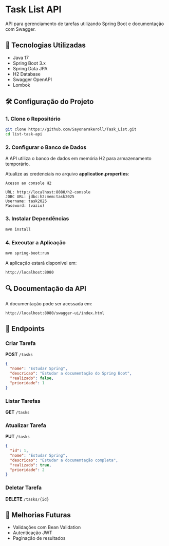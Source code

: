 # Task List API

API para gerenciamento de tarefas utilizando Spring Boot e documentação com Swagger.

## 🔗 Tecnologias Utilizadas
- Java 17
- Spring Boot 3.x
- Spring Data JPA
- H2 Database
- Swagger OpenAPI
- Lombok

## 🛠️ Configuração do Projeto

### 1. Clone o Repositório
```bash
git clone https://github.com/Sayonarakeroll/Task_List.git
cd list-task-api
```

### 2. Configurar o Banco de Dados
A API utiliza o banco de dados em memória H2 para armazenamento temporário.

Atualize as credenciais no arquivo **application.properties**:
```properties
Acesso ao console H2

URL: http://localhost:8080/h2-console
JDBC URL: jdbc:h2:mem:task2025
Username: task2025
Password: (vazio)
```

### 3. Instalar Dependências
```bash
mvn install
```

### 4. Executar a Aplicação
```bash
mvn spring-boot:run
```

A aplicação estará disponível em:
```
http://localhost:8080
```

## 🔍 Documentação da API
A documentação pode ser acessada em:
```
http://localhost:8080/swagger-ui/index.html
```

## 📌 Endpoints

### Criar Tarefa
**POST** `/tasks`
```json
{
  "nome": "Estudar Spring",
  "descricao": "Estudar a documentação do Spring Boot",
  "realizado": false,
  "prioridade": 1
}
```

### Listar Tarefas
**GET** `/tasks`

### Atualizar Tarefa
**PUT** `/tasks`
```json
{
  "id": 1,
  "nome": "Estudar Spring",
  "descricao": "Estudar a documentação completa",
  "realizado": true,
  "prioridade": 2
}
```

### Deletar Tarefa
**DELETE** `/tasks/{id}`

## 🚀 Melhorias Futuras
- Validações com Bean Validation
- Autenticação JWT
- Paginação de resultados




